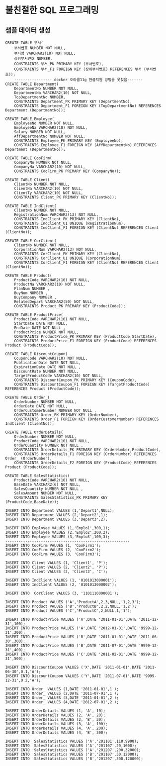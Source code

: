 # 불친절한 SQL 프로그래밍
## 샘플 데이터 생성




    CREATE TABLE 부서(
	    부서번호 NUMBER NOT NULL,
	    부서명 VARCHAR2(10) NOT NULL,
	    상위부서번호 NUMBER,
	    CONSTRAINTS 부서_PK PRIMARY KEY (부서번호),
	    CONSTRAINTS 부서_F1 FOREIGN KEY (상위부서번호) REFERENCES 부서 (부서번호));
	    ----------------- docker 오라클11g 한글지원 방법을 못찾음-------
	CREATE TABLE Department(
	    DepartmentNo NUMBER NOT NULL,
	    DepartmentNa VARCHAR2(10) NOT NULL,
	    TopDepartmentNo NUMBER,
	    CONSTRAINTS Department_PK PRIMARY KEY (DepartmentNo),
	    CONSTRAINTS Department_F1 FOREIGN KEY (TopDepartmentNo) REFERENCES Department (DepartmentNo));
	
	CREATE TABLE Employee(
	    EmployeeNo NUMBER NOT NULL,
	    EmployeeNa VARCHAR2(10) NOT NULL,
	    Salary NUMBER NOT NULL,
	    AffDepartmentNo NUMBER NOT NULL,
	    CONSTRAINTS Employee_PK PRIMARY KEY (EmployeeNo),
	    CONSTRAINTS Employee_F1 FOREIGN KEY (AffDepartmentNo) REFERENCES Department (DepartmentNo));
	    
	CREATE TABLE CooFirm(
	    CompanyNo NUMBER NOT NULL,
	    CompanyNa VARCHAR2(10) NOT NULL,
	    CONSTRAINTS CooFirm_PK PRIMARY KEY (CompanyNo));
	
	CREATE TABLE Client(
	    ClientNo NUMBER NOT NULL,
	    ClientNa VARCHAR2(10) NOT NULL,
	    ClientTy VARCHAR2(10) NOT NULL,
	    CONSTRAINTS Client_PK PRIMARY KEY (ClientNo));
	
	CREATE TABLE IndClient(
	    ClientNo NUMBER NOT NULL,
	    RegistrationNum VARCHAR2(13) NOT NULL,
	    CONSTRAINTS IndClient_PK PRIMARY KEY (ClientNo),
	    CONSTRAINTS IndClient_U1 UNIQUE (RegistrationNum),
	    CONSTRAINTS IndClient_F1 FOREIGN KEY (ClientNo) REFERENCES Client (ClientNo));
	
	CREATE TABLE CorClient(
	    ClientNo NUMBER NOT NULL,
	    CorporationNum VARCHAR2(13) NOT NULL,
	    CONSTRAINTS CorClient_PK PRIMARY KEY (ClientNo),
	    CONSTRAINTS CorClient_U1 UNIQUE (CorporationNum),
	    CONSTRAINTS CorClient_F1 FOREIGN KEY (ClientNo) REFERENCES Client (ClientNo));
	
	CREATE TABLE Product(
	    ProductCode VARCHAR2(10) NOT NULL,
	    ProductNa VARCHAR2(10) NOT NULL,
	    PlanNum NUMBER ,
	    BuyNum NUMBER ,
	    BuyCompany NUMBER ,
	    RelatedDepart VARCHAR2(50) NOT NULL,
	    CONSTRAINTS Product_PK PRIMARY KEY (ProductCode));
	    
	CREATE TABLE ProductPrice(
	    ProductCode VARCHAR2(10) NOT NULL,
	    StartDate DATE NOT NULL,
	    EndDate DATE NOT NULL ,
	    ProductPrice NUMBER NOT NULL,
	    CONSTRAINTS ProductPrice_PK PRIMARY KEY (ProductCode,StartDate),
	    CONSTRAINTS ProductPrice_F1 FOREIGN KEY (ProductCode) REFERENCES Product (ProductCode));
	    
	CREATE TABLE DiscountCoupon(
	    CouponCode VARCHAR2(10) NOT NULL,
	    PublicationDate DATE NOT NULL,
	    ExpirationDate DATE NOT NULL ,
	    DiscountRate NUMBER NOT NULL,
	    TargetProductCode VARCHAR2(10) NOT NULL,
	    CONSTRAINTS DiscountCoupon_PK PRIMARY KEY (CouponCode),
	    CONSTRAINTS DiscountCoupon_F1 FOREIGN KEY (TargetProductCode) REFERENCES Product (ProductCode));
	
	CREATE TABLE Order_(
	    OrderNumber NUMBER NOT NULL,
	    OrderDate DATE NOT NULL,
	    OrderCustomerNumber NUMBER NOT NULL ,
	    CONSTRAINTS Order_PK PRIMARY KEY (OrderNumber),
	    CONSTRAINTS Order_F1 FOREIGN KEY (OrderCustomerNumber) REFERENCES IndClient (ClientNo));
	    
	CREATE TABLE OrderDetails(
	    OrderNumber NUMBER NOT NULL,
	    ProductCode VARCHAR2(10) NOT NULL,
	    OrderQuantity NUMBER NOT NULL ,
	    CONSTRAINTS OrderDetails_PK PRIMARY KEY (OrderNumber,ProductCode),
	    CONSTRAINTS OrderDetails_F1 FOREIGN KEY (OrderNumber) REFERENCES Order_ (OrderNumber),
	    CONSTRAINTS OrderDetails_F2 FOREIGN KEY (ProductCode) REFERENCES Product (ProductCode));
	    
	CREATE TABLE SalesStatistics(
	    ProductCode VARCHAR2(10) NOT NULL,
	    BaseDate VARCHAR2(6) NOT NULL,
	    SalesQuantity NUMBER NOT NULL ,
	    SalesAmount NUMBER NOT NULL,
	    CONSTRAINTS SalesStatistics_PK PRIMARY KEY (ProductCode,BaseDate));
	
	INSERT INTO Department VALUES (1,'Depart1',NULL);
	INSERT INTO Department VALUES (2,'Depart2',1);
	INSERT INTO Department VALUES (3,'Depart3',2);
	
	INSERT INTO Employee VALUES (1,'Emplo1',300,1);
	INSERT INTO Employee VALUES (2,'Emplo2',200,2);
	INSERT INTO Employee VALUES (3,'Emplo3',100,3);
	--------------------------------------------------------
	INSERT INTO CooFirm VALUES (1, 'CooFirm1');
	INSERT INTO CooFirm VALUES (2, 'CooFirm2'); 
	INSERT INTO CooFirm VALUES (3, 'CooFirm3');
	
	INSERT INTO Client VALUES (1, 'Client1', 'P');
	INSERT INTO Client VALUES (2, 'Client2', 'P');
	INSERT INTO Client VALUES (3, 'Client3', 'C');
	
	INSERT INTO IndClient VALUES (1, '0101013000001');
	INSERT INTO IndClient VALUES (2, '0101013000002');
	
	INSERT INTO  CorClient VALUES (3, '1101110000001');
	
	INSERT INTO Product VALUES ('A','ProductA',2,3,NULL,'1,2,3');
	INSERT INTO Product VALUES ('B','ProductB',2,2,NULL,'1,2');
	INSERT INTO Product VALUES ('C','ProductC',2,NULL,1,'1');
	
	INSERT INTO ProductPrice VALUES ('A',DATE '2011-01-01',DATE '2011-12-31',100);
	INSERT INTO ProductPrice VALUES ('A',DATE '2012-01-01',DATE '9999-12-31',200);
	INSERT INTO ProductPrice VALUES ('B',DATE '2011-01-01',DATE '2011-06-30',300);
	INSERT INTO ProductPrice VALUES ('B',DATE '2011-07-01',DATE '9999-12-31',400);
	INSERT INTO ProductPrice VALUES ('C',DATE '2011-02-01',DATE '9999-12-31',500);
	
	INSERT INTO DiscountCoupon VALUES ('X',DATE '2011-01-01',DATE '2011-06-30',0.1,'A');
	INSERT INTO DiscountCoupon VALUES ('Y',DATE '2011-07-01',DATE '9999-12-31',0.2,'A');
	
	INSERT INTO Order_ VALUES (1,DATE '2011-01-01',1 );
	INSERT INTO Order_ VALUES (2,DATE '2011-07-01',1 );
	INSERT INTO Order_ VALUES (3,DATE '2011-01-01',2 );
	INSERT INTO Order_ VALUES (4,DATE '2012-07-01',2 );
	
	INSERT INTO OrderDetails VALUES (1, 'A', 10);
	INSERT INTO OrderDetails VALUES (2, 'A', 20);
	INSERT INTO OrderDetails VALUES (2, 'B', 30);
	INSERT INTO OrderDetails VALUES (3, 'A', 100);
	INSERT INTO OrderDetails VALUES (4, 'A', 200);
	INSERT INTO OrderDetails VALUES (4, 'B', 300);
	
	INSERT INTO  SalesStatistics VALUES ('A','201101',110,9900);
	INSERT INTO  SalesStatistics VALUES ('A','201107',20,1600);
	INSERT INTO  SalesStatistics VALUES ('A','201207',200,32000);
	INSERT INTO  SalesStatistics VALUES ('B','201107',30,12000);
	INSERT INTO  SalesStatistics VALUES ('B','201207',300,120000);
